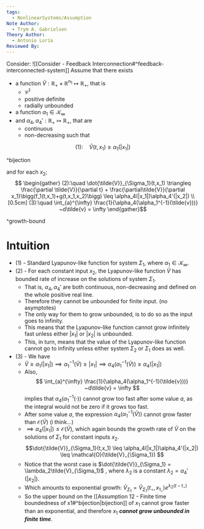 ```yaml
---
tags:
  - NonlinearSystems/Assumption
Note Author:
  - Trym A. Gabrielsen
Theory Author:
  - Antonio Loría
Reviewed By:
---
```

Consider:
![[Consider - Feedback Interconnection#^feedback-interconnected-system]]
Assume that there exists
- a function $\tilde{V}: \mathbb{R}_+\times \mathbb{R}^{n_1}\mapsto \mathbb{R}_+$, that is
	- $\mathcal{C}^1$
	- positive definite
	- radially  unbounded
- a function $\alpha_1 \in \mathcal{K}_\infty$
- and $\alpha_4,\alpha_4':\mathbb{R}_+\mapsto\mathbb{R}_+$, that are
	- continuous
	- non-decreasing
such that

$$
(1):\quad  \tilde{V}(t,x_1) \geq \alpha_1(|x_1|)
$$

^bijection

and for each $x_2$;
$$ \begin{gather} 
(2):\quad \dot{\tilde{V}}_{\Sigma_1}(t,x_1) \triangleq \frac{\partial \tilde{V}}{\partial t} + \frac{\partial\tilde{V}}{\partial x_1}\bigg(f_1(t,x_1)+g(t,x_1,x_2)\bigg) \leq \alpha_4(|x_1|)\alpha_4'(|x_2|) 
\\[0.5cm] 
(3):\quad \int_{a}^{\infty} \frac{1}{\alpha_4(\alpha_1^{-1}(\tilde{v}))} ~d\tilde{v} = \infty 
\end{gather}$$

^growth-bound


# Intuition
- (1) - Standard Lyapunov-like function for system $\Sigma_1$, where $\alpha_1 \in \mathcal{K}_\infty$.
- (2) - For each constant input $x_2$, the Lyapunov-like function $\tilde{V}$ has bounded rate of increase on the solutions of system $\Sigma_1$.
	- That is, $\alpha_4,\alpha_4'$ are both continuous, non-decreasing and defined on the whole positive real line.
	- Therefore they cannot be unbounded for finite input. (no asymptotes)
	- The only way for them to grow unbounded, is to do so as the input goes to infinity.
	- This means that the Lyapunov-like function cannot grow infinitely fast unless either $|x_1|$ or $|x_2|$ is unbounded.
	- This, in turn, means that the value of the Lyapunov-like function cannot go to infinity unless either system $\Sigma_2$ or $\Sigma_1$ does as well.
- (3) - We have
	- $\tilde{V}\geq \alpha_1(|x_1|) \implies \alpha_1^{-1}(\tilde{V})\geq |x_1| \implies \alpha_4(\alpha_1^{-1}(\tilde{V})) \geq \alpha_4(|x_1|)$ 
	- Also, $$ \int_{a}^{\infty} \frac{1}{\alpha_4(\alpha_1^{-1}(\tilde{v}))} ~d\tilde{v} = \infty  $$ implies that $\alpha_4(\alpha_1^{-1}(\cdot))$ cannot grow too fast after some value $a$, as the integral would not be zero if it grows too fast.
	- After some value $a$, the expression $\alpha_4(\alpha_1^{-1}(\tilde{V}))$ cannot grow faster than $\mathcal{O}(\tilde{V})$ (i think...)
	- $\implies \alpha_4(|x_1|)\leq\mathcal{O}(\tilde{V})$, which again bounds the growth rate of $\tilde{V}$ on the solutions of $\Sigma_1$ for constant inputs $x_2$. $$\dot{\tilde{V}}_{\Sigma_1}(t,x_1) \leq \alpha_4(|x_1|)\alpha_4'(|x_2|) \leq \mathcal{O}(\tilde{V}_{\Sigma_1}) $$
	- Notice that the worst case is $\dot{\tilde{V}}_{\Sigma_1} = \lambda_2\tilde{V}_{\Sigma_1}$ , where $\lambda_2$ is a constant $\lambda_2=\alpha_4'(|x_2|)$.
	- Which amounts to exponential growth: $\tilde{V}_{\Sigma_1} = \tilde{V}_{\Sigma_1}(t_\circ,x_{1_\circ}) e^{\lambda_2(t-t_\circ)}$ 
	- So the upper bound on the [[Assumption 12 - Finite time boundedness of x1#^bijection|bijection]] of $x_1$ cannot grow faster than an exponential, and therefore $x_1$ ***cannot grow unbounded in finite time***.